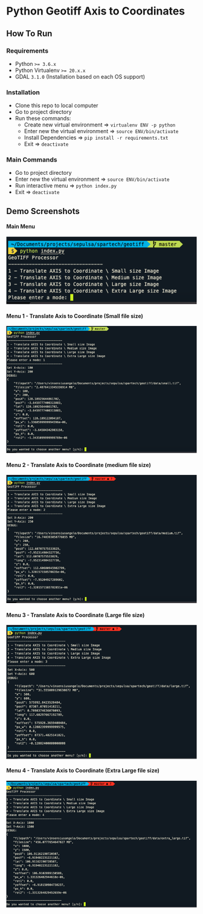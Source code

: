 # Python Geotiff Axis to Coordinates

## How To Run

### Requirements
- Python `>= 3.6.x`
- Python Virtualenv `>= 20.x.x`
- GDAL `3.1.0` (Installation based on each OS support)


### Installation
- Clone this repo to local computer
- Go to project directory
- Run these commands:
	- Create new virtual environment => `virtualenv ENV -p python`
	- Enter new the virtual environment => `source ENV/bin/activate`
	- Install Dependencies => `pip install -r requirements.txt`
	- Exit => `deactivate`

### Main Commands
- Go to project directory
- Enter new the virtual environment => `source ENV/bin/activate`
- Run interactive menu => `python index.py`
- Exit => `deactivate`

## Demo Screenshots
#### Main Menu
![](/data/screenshots/main-menu.png?raw=true)

#### Menu 1 - Translate Axis to Coordinate (Small file size)
![](/data/screenshots/menu-1-get-coordinate-from-axis-small-size-image.png?raw=true)

#### Menu 2 - Translate Axis to Coordinate (medium file size)
![](/data/screenshots/menu-2-get-coordinate-from-axis-medium-size-image.png?raw=true)

#### Menu 3 - Translate Axis to Coordinate (Large file size)
![](/data/screenshots/menu-3-get-coordinate-from-axis-large-size-image.png?raw=true)

#### Menu 4 - Translate Axis to Coordinate (Extra Large file size)
![](/data/screenshots/menu-4-get-coordinate-from-axis-extra-large-size-image.png?raw=true)
